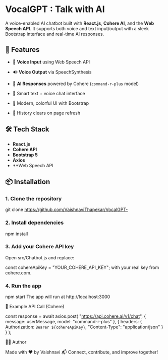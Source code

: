 # VocalGPT : Talk with AI

A voice-enabled AI chatbot built with **React.js**, **Cohere AI**, and the **Web Speech API**. It supports both voice and text input/output with a sleek Bootstrap interface and real-time AI responses.

## 🚀 Features

- 🎤 **Voice Input** using Web Speech API
   
- 🔊 **Voice Output** via SpeechSynthesis  

- 🧠 **AI Responses** powered by Cohere (`command-r-plus` model)  

- 💬 Smart text + voice chat interface  

- 🎨 Modern, colorful UI with Bootstrap  

- 🧹 History clears on page refresh

## 🛠️ Tech Stack

- **React.js**
- **Cohere API**
- **Bootstrap 5**
- **Axios**
- **Web Speech API

## 📦 Installation

### 1. Clone the repository

git clone https://github.com/VaishnaviThapekar/VocalGPT-

### 2. Install dependencies

npm install

### 3. Add your Cohere API key

Open src/Chatbot.js and replace:

const cohereApiKey = "YOUR_COHERE_API_KEY";
with your real key from cohere.com.

### 4. Run the app

npm start
The app will run at http://localhost:3000

🧠 Example API Call (Cohere)

const response = await axios.post(
  "https://api.cohere.ai/v1/chat",
  {
    message: userMessage,
    model: "command-r-plus"
  },
  {
    headers: {
      Authorization: `Bearer ${cohereApiKey}`,
      "Content-Type": "application/json"
    }
  }
);

🙋‍♀️ Author

Made with ❤️ by Vaishnavi
📬 Connect, contribute, and improve together!
